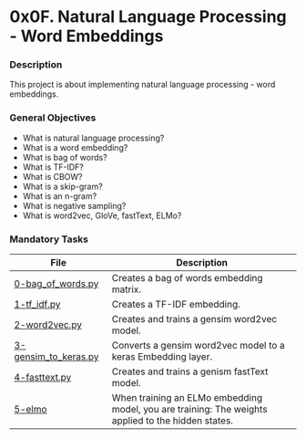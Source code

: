 # 0x0F. Natural Language Processing - Word Embeddings

### Description

This project is about implementing natural language processing - word embeddings.

### General Objectives

- What is natural language processing?
- What is a word embedding?
- What is bag of words?
- What is TF-IDF?
- What is CBOW?
- What is a skip-gram?
- What is an n-gram?
- What is negative sampling?
- What is word2vec, GloVe, fastText, ELMo?

### Mandatory Tasks

| File                                         | Description                                                                                        |
| -------------------------------------------- | -------------------------------------------------------------------------------------------------- |
| [0-bag_of_words.py](0-bag_of_words.py)       | Creates a bag of words embedding matrix.                                                           |
| [1-tf_idf.py](1-tf_idf.py)                   | Creates a TF-IDF embedding.                                                                        |
| [2-word2vec.py](2-word2vec.py)               | Creates and trains a gensim word2vec model.                                                        |
| [3-gensim_to_keras.py](3-gensim_to_keras.py) | Converts a gensim word2vec model to a keras Embedding layer.                                       |
| [4-fasttext.py](4-fasttext.py)               | Creates and trains a genism fastText model.                                                        |
| [5-elmo](5-elmo)                             | When training an ELMo embedding model, you are training: The weights applied to the hidden states. |
